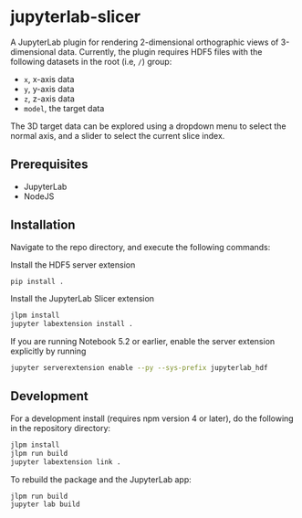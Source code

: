 # jupyterlab-slicer
A JupyterLab plugin for rendering 2-dimensional orthographic views of 3-dimensional data. Currently, the plugin requires HDF5 files with the following datasets in the root (i.e, `/`) group:
* `x`, x-axis data
* `y`, y-axis data
* `z`, z-axis data
* `model`, the target data

The 3D target data can be explored using a dropdown menu to select the normal axis, and a slider to select the current slice index. 

## Prerequisites

* JupyterLab
* NodeJS

## Installation
Navigate to the repo directory, and execute the following commands:

Install the HDF5 server extension
```bash
pip install .
```

Install the JupyterLab Slicer extension
```bash
jlpm install
jupyter labextension install .
```

If you are running Notebook 5.2 or earlier, enable the server extension explicitly by running
```bash
jupyter serverextension enable --py --sys-prefix jupyterlab_hdf
```

## Development

For a development install (requires npm version 4 or later), do the following in the repository directory:

```bash
jlpm install
jlpm run build
jupyter labextension link .
```

To rebuild the package and the JupyterLab app:

```bash
jlpm run build
jupyter lab build
```

